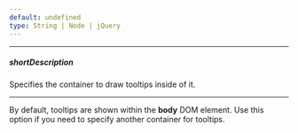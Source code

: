 ```yaml
---
default: undefined
type: String | Node | jQuery
---
```

---
##### shortDescription
Specifies the container to draw tooltips inside of it.

---
By default, tooltips are shown within the **body** DOM element. Use this option if you need to specify another container for tooltips.